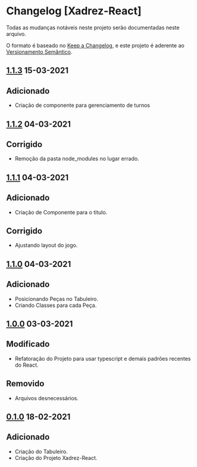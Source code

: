 # Changelog [Xadrez-React]

Todas as mudanças notáveis neste projeto serão documentadas neste arquivo.

O formato é baseado no [Keep a Changelog](https://keepachangelog.com/en/1.0.0/), e este projeto é aderente ao [Versionamento Semântico](https://semver.org/spec/v2.0.0.html).

## [1.1.3] 15-03-2021

## Adicionado

- Criação de componente para gerenciamento de turnos

## [1.1.2] 04-03-2021

## Corrigido

- Remoção da pasta node_modules no lugar errado.

## [1.1.1] 04-03-2021

## Adicionado

- Criação de Componente para o titulo.

## Corrigido 

- Ajustando layout do jogo.

## [1.1.0] 04-03-2021

## Adicionado 

- Posicionando Peças no Tabuleiro.
- Criando Classes para cada Peça.

## [1.0.0] 03-03-2021

## Modificado 

- Refatoração do Projeto para usar typescript e demais padrões recentes do React.

## Removido

- Arquivos desnecessários.

## [0.1.0] 18-02-2021

## Adicionado 

- Criação do Tabuleiro.
- Criação do Projeto Xadrez-React.

[1.1.3]: https://github.com/pratamaycon/xadrez-ia/pull/9/files
[1.1.2]: https://github.com/pratamaycon/xadrez-ia/pull/6/files
[1.1.1]: https://github.com/pratamaycon/xadrez-ia/pull/5/files
[1.1.0]: https://github.com/pratamaycon/xadrez-ia/pull/4/files
[1.0.0]: https://github.com/pratamaycon/xadrez-ia/pull/3/files
[0.1.0]: https://github.com/pratamaycon/xadrez-ia/pull/1/files